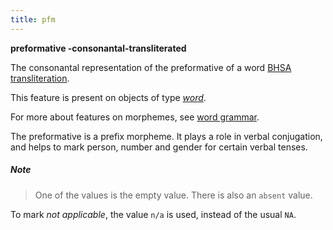 ```yaml
---
title: pfm
---
```


**preformative -consonantal-transliterated**

The consonantal representation of the preformative of a word
[BHSA transliteration]({{tfd}}/Writing/Hebrew.html).

This feature is present on objects of type [*word*](otype).

For more about features on morphemes, see [word grammar](../../../wordgrammar).

The preformative is a prefix morpheme. It plays a role in verbal conjugation, and helps
to mark person, number and gender for certain verbal tenses.

##### Note
> One of the values is the empty value. There is also an `absent` value.

To mark *not applicable*, the value `n/a` is used, instead of the usual `NA`.

